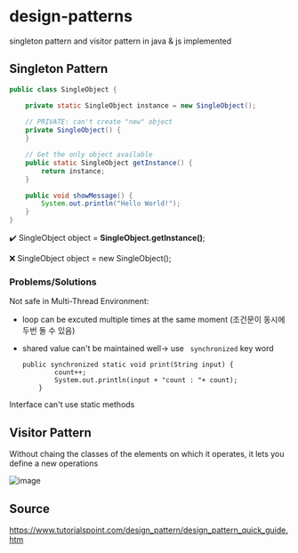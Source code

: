 # design-patterns
singleton pattern and visitor pattern in java &amp; js implemented

## Singleton Pattern

```java
public class SingleObject {

	private static SingleObject instance = new SingleObject();
  
	// PRIVATE: can't create "new" object
	private SingleObject() {
	}

	// Get the only object available
	public static SingleObject getInstance() {
		return instance;
	}

	public void showMessage() {
		System.out.println("Hello World!");
	}
}
```

:heavy_check_mark: SingleObject object = **SingleObject.getInstance()**;

:x: SingleObject object = new SingleObject(); 

		
### Problems/Solutions
Not safe in Multi-Thread Environment: 

- loop can be excuted multiple times at the same moment (조건문이 동시에 두번 돌 수 있음)
- shared value can't be maintained well-> use ` synchronized` key word

    ``` 
    public synchronized static void print(String input) {
    		count++;
    		System.out.println(input + "count : "+ count);
    	}
    ```

Interface can't use static methods


## Visitor Pattern
Without chaing the classes of the elements on which it operates, it lets you define a new operations 

![image](https://user-images.githubusercontent.com/55266110/113383119-340f8b00-9351-11eb-9e77-371a4beced21.png)


## Source 
https://www.tutorialspoint.com/design_pattern/design_pattern_quick_guide.htm

